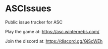 # ASCIssues
Public issue tracker for ASC 

Play the game at: https://asc.winternebs.com/

Join the discord at: https://discord.gg/GjScWEh
